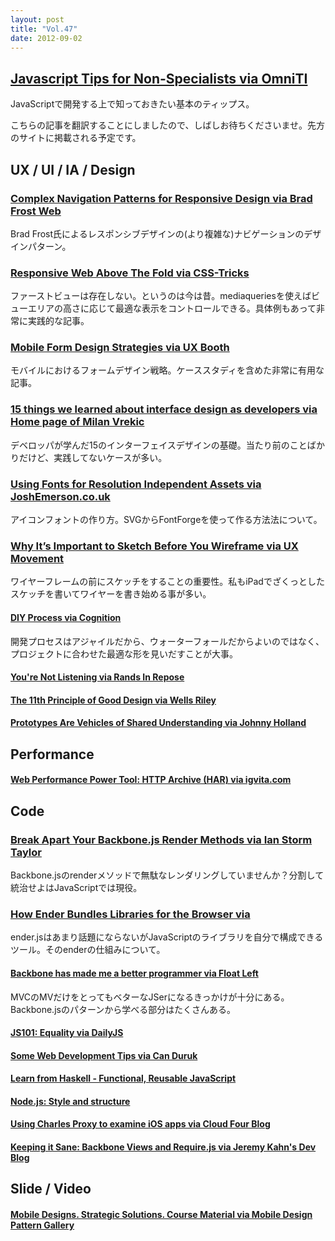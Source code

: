 ```yaml
---
layout: post
title: "Vol.47"
date: 2012-09-02
---
```


## [Javascript Tips for Non-Specialists via OmniTI](http://omniti.com/seeds/javascript-tips-for-non-specialists)

JavaScriptで開発する上で知っておきたい基本のティップス。  

こちらの記事を翻訳することにしましたので、しばしお待ちくださいませ。先方のサイトに掲載される予定です。 

## UX / UI / IA / Design

### [Complex Navigation Patterns for Responsive Design via Brad Frost Web](http://bradfrostweb.com/blog/web/complex-navigation-patterns-for-responsive-design/)

Brad Frost氏によるレスポンシブデザインの(より複雑な)ナビゲーションのデザインパターン。

### [Responsive Web Above The Fold via CSS-Tricks](http://css-tricks.com/responsive-web-above-the-fold/)

ファーストビューは存在しない。というのは今は昔。mediaqueriesを使えばビューエリアの高さに応じて最適な表示をコントロールできる。具体例もあって非常に実践的な記事。

### [Mobile Form Design Strategies via UX Booth](http://www.uxbooth.com/blog/mobile-form-design-strategies/)

モバイルにおけるフォームデザイン戦略。ケーススタディを含めた非常に有用な記事。

### [15 things we learned about interface design as developers via Home page of Milan Vrekic](http://milanvrekic.com/things-i-learned-about-interface-design)

デベロッパが学んだ15のインターフェイスデザインの基礎。当たり前のことばかりだけど、実践してないケースが多い。 

### [Using Fonts for Resolution Independent Assets via JoshEmerson.co.uk](http://joshemerson.co.uk/blog/asset-fonts/)

アイコンフォントの作り方。SVGからFontForgeを使って作る方法法について。 

### [Why It’s Important to Sketch Before You Wireframe via UX Movement](http://uxmovement.com/wireframes/why-its-important-to-sketch-before-you-wireframe/)

ワイヤーフレームの前にスケッチをすることの重要性。私もiPadでざくっとしたスケッチを書いてワイヤーを書き始める事が多い。

#### [DIY Process via Cognition](http://cognition.happycog.com/article/diy-process)

開発プロセスはアジャイルだから、ウォーターフォールだからよいのではなく、プロジェクトに合わせた最適な形を見いだすことが大事。

#### [You're Not Listening via Rands In Repose](http://www.randsinrepose.com/archives/2012/08/28/youre_not_listening.html)

#### [The 11th Principle of Good Design via Wells Riley](http://blog.wells.ee/design-11)

#### [Prototypes Are Vehicles of Shared Understanding via Johnny Holland](http://johnnyholland.org/2012/08/prototypes-are-vehicles-of-shared-understanding/)

## Performance

#### [Web Performance Power Tool: HTTP Archive (HAR) via igvita.com](http://www.igvita.com/2012/08/28/web-performance-power-tool-http-archive-har/)

## Code

### [Break Apart Your Backbone.js Render Methods via Ian Storm Taylor](http://ianstormtaylor.com/break-apart-your-backbonejs-render-methods/)

Backbone.jsのrenderメソッドで無駄なレンダリングしていませんか？分割して統治せよはJavaScriptでは現役。

### [How Ender Bundles Libraries for the Browser via](http://dailyjs.com/2012/08/23/ender-tutorial/)

ender.jsはあまり話題にならないがJavaScriptのライブラリを自分で構成できるツール。そのenderの仕組みについて。

#### [Backbone has made me a better programmer via Float Left](http://floatleft.com/notebook/backbone-has-made-me-a-better-programmer)

MVCのMVだけをとってもベターなJSerになるきっかけが十分にある。Backbone.jsのパターンから学べる部分はたくさんある。

#### [JS101: Equality via DailyJS](http://dailyjs.com/2012/08/27/equality/)

#### [Some Web Development Tips via Can Duruk](http://duruk.net/some-web-development-tips/)

#### [Learn from Haskell - Functional, Reusable JavaScript](http://seanhess.github.com/2012/02/20/functional_javascript.html)

#### [Node.js: Style and structure](http://caolanmcmahon.com/posts/nodejs_style_and_structure/)

#### [Using Charles Proxy to examine iOS apps via Cloud Four Blog](http://blog.cloudfour.com/using-charles-proxy-to-examine-ios-apps/)

#### [Keeping it Sane: Backbone Views and Require.js via Jeremy Kahn's Dev Blog](http://jeremyckahn.github.com/blog/2012/08/18/keeping-it-sane-backbone-views-and-require-dot-js/)

## Slide / Video

#### [Mobile Designs. Strategic Solutions. Course Material via Mobile Design Pattern Gallery](http://mobiledesignpatterngallery.com/blog/?p=185)


